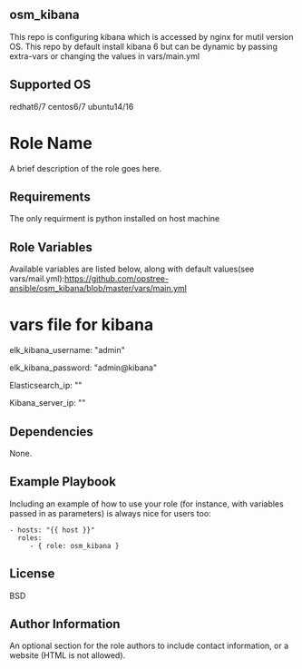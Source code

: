 osm_kibana
----------
This repo is configuring kibana which is accessed by nginx for mutil version OS. This repo by default install kibana 6 but can be dynamic by passing extra-vars or changing the values in vars/main.yml

Supported OS
------------
redhat6/7
centos6/7
ubuntu14/16

Role Name
=========

A brief description of the role goes here.

Requirements
------------
The only requirment is python installed on host machine

Role Variables
--------------

Available variables are listed below, along with default values(see vars/mail.yml):https://github.com/opstree-ansible/osm_kibana/blob/master/vars/main.yml

# vars file for kibana

elk_kibana_username: "admin"

elk_kibana_password: "admin@kibana"

Elasticsearch_ip: ""

Kibana_server_ip: ""


Dependencies
------------

None.

Example Playbook
----------------

Including an example of how to use your role (for instance, with variables passed in as parameters) is always nice for users too:

    - hosts: "{{ host }}"
      roles:
         - { role: osm_kibana }

License
-------

BSD

Author Information
------------------

An optional section for the role authors to include contact information, or a website (HTML is not allowed).

